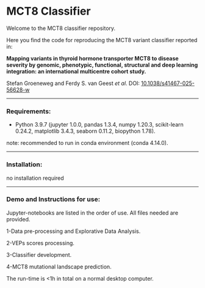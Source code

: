 # MCT8 Classifier

Welcome to the MCT8 classifier repository.

Here you find the code for reproducing the MCT8 variant classifier reported in:

**Mapping variants in thyroid hormone transporter MCT8 to disease severity by genomic, phenotypic, functional, structural and deep learning integration: an international multicentre cohort study.**

Stefan Groeneweg and Ferdy S. van Geest *et al*. DOI: [10.1038/s41467-025-56628-w](url)

----

### Requirements:
- Python 3.9.7 (jupyter 1.0.0, pandas 1.3.4, numpy 1.20.3, scikit-learn 0.24.2, matplotlib 3.4.3, seaborn 0.11.2, biopython 1.78).

note: recommended to run in conda environment (conda 4.14.0).

----

### Installation:
no installation required

----

### Demo and Instructions for use:
Jupyter-notebooks are listed in the order of use. All files needed are provided.

1-Data pre-processing and Explorative Data Analysis.

2-VEPs scores processing.

3-Classifier development.

4-MCT8 mutational landscape prediction.


The run-time is <1h in total on a normal desktop computer.
